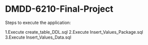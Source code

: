 # DMDD-6210-Final-Project
Steps to execute the application:

1.Execute create_table_DDL.sql
2.Execute Insert_Values_Package.sql
3.Execute Insert_Values_Data.sql

